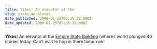```yaml
---
title: Yikes! An elevator at the
slug: yikes_an_elevat
date_published: 2000-01-25T05:35:32.000Z
date_updated: 2000-01-25T05:35:32.000Z
---
```


**Yikes!** An elevator at the [Empire State Building](http://www.esbnyc.com) (where I work) plunged 40 stories today. Can’t wait to hop in there tomorrow!
